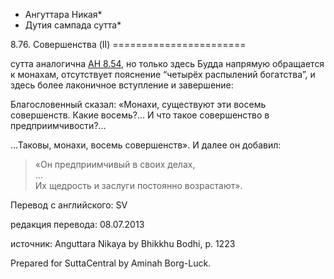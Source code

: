 * Ангуттара Никая*
* Дутия сампада сутта*

8\.76\. Совершенства \(II\)
\=\=\=\=\=\=\=\=\=\=\=\=\=\=\=\=\=\=\=\=\=\=\=

сутта аналогична [АН 8\.54](/an8\.54/ru/sv), но только здесь Будда напрямую обращается к монахам, отсутствует пояснение “четырёх распылений богатства”, и здесь более лаконичное вступление и завершение:

Благословенный сказал: «Монахи, существуют эти восемь совершенств\. Какие восемь?… И что такое совершенство в предприимчивости?…

…Таковы, монахи, восемь совершенств»\. И далее он добавил:

> «Он предприимчивый в своих делах,  
> …  
> Их щедрость и заслуги постоянно возрастают»\.

Перевод с английского: SV

редакция перевода: 08\.07\.2013

источник: Anguttara Nikaya by Bhikkhu Bodhi, p\. 1223

Prepared for SuttaCentral by Aminah Borg\-Luck\.